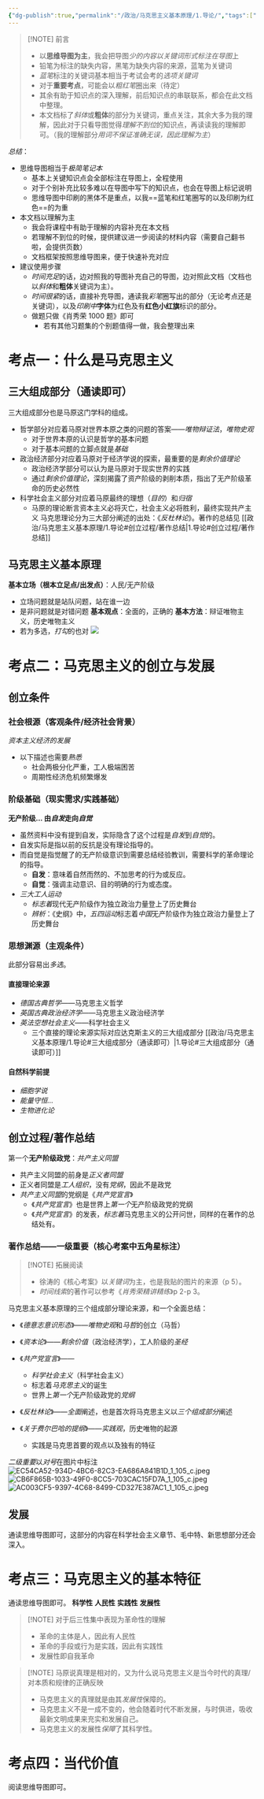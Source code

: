 ```yaml
---
{"dg-publish":true,"permalink":"/政治/马克思主义基本原理/1.导论/","tags":["政治","#马克思主义基本原理","导论"]}
---
```




> [!NOTE] 前言
> - 以**思维导图为主**，我会把导图*少的内容以关键词形式标注在导图*上
> - 铅笔为标注的缺失内容，黑笔为缺失内容的来源，蓝笔为关键词
> - *蓝笔*标注的关键词基本相当于考试会考的*选项关键词*
> - 对于**重要考点**，可能会以*粗红笔*圈出来（待定）
> - 其余有助于知识点的深入理解，前后知识点的串联联系，都会在此文档中整理。
> - 本文档标了*斜体*或**粗体**的部分为关键词，重点关注，其余大多为我的理解，因此对于只看导图觉得*理解不到位*的知识点，再读读我的理解即可。（我的理解部分*用词不保证准确无误，因此理解为主*）

*总结*：
- 思维导图相当于*极简笔记本*
	- 基本上关键知识点会全部标注在导图上，全程使用
	- 对于个别补充比较多难以在导图中写下的知识点，也会在导图上标记说明
	- 思维导图中印刷的黑体不是重点，以我==蓝笔和红笔圈写的以及印刷为红色==的为重
- 本文档以理解为主
	- 我会将课程中有助于理解的内容补充在本文档
	- 若理解不到位的时候，提供建议进一步阅读的材料内容（需要自己翻书啦，会提供页数）
	- 文档框架按照思维导图来，便于快速补充对应
- 建议使用步骤
	- *时间充足*的话，边对照我的导图补充自己的导图，边对照此文档（文档也以*斜体*和**粗体**关键词为主）。
	- *时间很紧*的话，直接补充导图，通读我*彩笔*圈写出的部分（无论考点还是关键词），以及*印刷中***字体**为红色及有**红色小红旗**标识的部分。
	- 做题只做《肖秀荣 1000 题》即可
		- 若有其他习题集的个别题值得一做，我会整理出来
	
# 考点一：什么是马克思主义
## 三大组成部分（通读即可）
三大组成部分也是马原这门学科的组成。
- 哲学部分对应着马原对世界本原之类的问题的答案——*唯物辩证法*，*唯物史观*
	- 对于世界本原的认识是哲学的基本问题
	- 对于基本问题的立脚点就是*基础*
- 政治经济部分对应着马原对于经济学说的探索，最重要的是*剩余价值理论*
	- 政治经济学部分可以认为是马原对于现实世界的实践
	- 通过*剩余价值理论*，深刻揭露了资产阶级的剥削本质，指出了无产阶级革命的历史必然性
- 科学社会主义部分对应着马原最终的理想（*目的*）和*归宿*
	- 马原的理论断言资本主义必将灭亡，社会主义必将胜利，最终实现共产主义
马克思理论分为三大部分阐述的出处：《*反杜林论*》。著作的总结见 [[政治/马克思主义基本原理/1.导论#创立过程/著作总结\|1.导论#创立过程/著作总结]]

## 马克思主义基本原理
**基本立场（根本立足点/出发点）**：人民/无产阶级
- 立场问题就是站队问题，站在谁一边
- 是非问题就是对错问题
**基本观点**：全面的，正确的
**基本方法**：辩证唯物主义，历史唯物主义
- 若为多选，*打勾*的也对
![](https://obsidian-tupian.oss-cn-beijing.aliyuncs.com/image/202407042304339.jpeg)

# 考点二：马克思主义的创立与发展
##  创立条件
### 社会根源（客观条件/经济社会背景）
*资本主义经济的发展*
- 以下描述也需要*熟悉*
	- 社会两极分化严重，工人极端困苦
	- 周期性经济危机频繁爆发
### 阶级基础（现实需求/实践基础）
**无产阶级... 由*自发*走向*自觉***
- 虽然资料中没有提到自发，实际隐含了这个过程是*自发*到*自觉*的。
- 自发实际是指以前的反抗是没有理论指导的。
- 而自觉是指觉醒了的无产阶级意识到需要总结经验教训，需要科学的革命理论的指导。
	- **自发**：意味着自然而然的、不加思考的行为或反应。
	- **自觉**：强调主动意识、目的明确的行为或态度。
- *三大工人运动*
	- *标志着*现代无产阶级作为独立政治力量登上了历史舞台
	- *辨析*：《史纲》中，*五四运动*标志着*中国*无产阶级作为独立政治力量登上了历史舞台
### 思想渊源（主观条件）
此部分容易出*多选*。
#### 直接理论来源
- *德国古典哲学*——马克思主义哲学
- *英国古典政治经济学*——马克思主义政治经济学
- *英法空想社会主义*——科学社会主义
	- 三个直接的理论来源实际对应达克斯主义的三大组成部分 [[政治/马克思主义基本原理/1.导论#三大组成部分（通读即可）\|1.导论#三大组成部分（通读即可）]]
#### 自然科学前提
- *细胞学说*
- *能量守恒...*
- *生物进化论*

## 创立过程/著作总结
第一个**无产阶级政党**：*共产主义同盟*
- 共产主义同盟的前身是*正义者同盟*
- 正义者同盟是*工人组织*，没有*党纲*，因此不是政党
- *共产主义同盟*的党纲是《*共产党宣言*》
	- 《*共产党宣言*》也是世界上*第一个*无产阶级政党的党纲
	- 《*共产党宣言*》的发表，*标志着*马克思主义的公开问世，同样的在著作的总结处有。
### 著作总结——一级重要（核心考案中五角星标注）

> [!NOTE] 拓展阅读
> - 徐涛的《核心考案》以*关键词*为主，也是我贴的图片的来源（p 5）。
> - *时间线索*的著作可以参考《*肖秀荣精讲精练*》p 2-p 3。

马克思主义基本原理的三个组成部分理论来源，和一个全面总结：
- 《*德意志意识形态*》——*唯物史观*和*马哲*的创立（马哲）
- 《*资本论*》——*剩余价值*（政治经济学），工人阶级的*圣经*
- 《*共产党宣言*》——
	- *科学社会主义*（科学社会主义）
	- 标志着*马克思主义*的诞生
	- 世界上*第一个*无产阶级政党的*党纲*
- 《*反杜林论*》——*全面*阐述，也是首次将马克思主义以*三个组成部分*阐述

- 《*关于费尔巴哈的提纲*》——*实践观*，历史唯物的起源
	- 实践是马克思首要的观点以及独有的特征

*二级重要*以*对号*在图片中标注
![EC54CA52-934D-4BC6-82C3-EA686A841B1D_1_105_c.jpeg](https://obsidian-tupian.oss-cn-beijing.aliyuncs.com/image/202407042348228.jpeg)
![CB6F865B-1033-49F0-8CC5-703CAC15FD7A_1_105_c.jpeg](https://obsidian-tupian.oss-cn-beijing.aliyuncs.com/image/202407042348852.jpeg)
![AC003CF5-9397-4C68-8499-CD327E387AC1_1_105_c.jpeg](https://obsidian-tupian.oss-cn-beijing.aliyuncs.com/image/202407042348453.jpeg)

## 发展
通读思维导图即可，这部分的内容在科学社会主义章节、毛中特、新思想部分还会深入。
# 考点三：马克思主义的基本特征
通读思维导图即可。
**科学性**
**人民性**
**实践性**
**发展性**

> [!NOTE] 对于后三性集中表现为革命性的理解
> - 革命的主体是人，因此有人民性
> - 革命的手段或行为是实践，因此有实践性
> - 发展性即自我革命

> [!NOTE] 马原说真理是相对的，又为什么说马克思主义是当今时代的真理/对本质和规律的正确反映
> - 马克思主义的真理就是由其*发展性*保障的。
> - 马克思主义不是一成不变的，他会随着时代不断发展，与时俱进，吸收最新文明成果来充实和发展自己。
> - 马克思主义的发展性*保障*了其科学性。
# 考点四：当代价值
阅读思维导图即可。